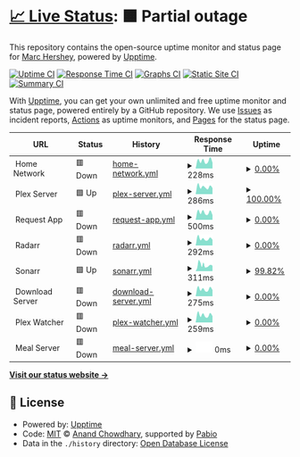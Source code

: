 # [📈 Live Status](https://status.hershey.co): <!--live status--> **🟧 Partial outage**

This repository contains the open-source uptime monitor and status page for [Marc Hershey](https://marc.hershey.co), powered by [Upptime](https://github.com/upptime/upptime).

[![Uptime CI](https://github.com/marchershey/status/workflows/Uptime%20CI/badge.svg)](https://github.com/marchershey/status/actions?query=workflow%3A%22Uptime+CI%22)
[![Response Time CI](https://github.com/marchershey/status/workflows/Response%20Time%20CI/badge.svg)](https://github.com/marchershey/status/actions?query=workflow%3A%22Response+Time+CI%22)
[![Graphs CI](https://github.com/marchershey/status/workflows/Graphs%20CI/badge.svg)](https://github.com/marchershey/status/actions?query=workflow%3A%22Graphs+CI%22)
[![Static Site CI](https://github.com/marchershey/status/workflows/Static%20Site%20CI/badge.svg)](https://github.com/marchershey/status/actions?query=workflow%3A%22Static+Site+CI%22)
[![Summary CI](https://github.com/marchershey/status/workflows/Summary%20CI/badge.svg)](https://github.com/marchershey/status/actions?query=workflow%3A%22Summary+CI%22)

With [Upptime](https://upptime.js.org), you can get your own unlimited and free uptime monitor and status page, powered entirely by a GitHub repository. We use [Issues](https://github.com/marchershey/status/issues) as incident reports, [Actions](https://github.com/marchershey/status/actions) as uptime monitors, and [Pages](https://status.hershey.co) for the status page.

<!--start: status pages-->
<!-- This summary is generated by Upptime (https://github.com/upptime/upptime) -->
<!-- Do not edit this manually, your changes will be overwritten -->
<!-- prettier-ignore -->
| URL | Status | History | Response Time | Uptime |
| --- | ------ | ------- | ------------- | ------ |
| <img alt="" src="https://icons.duckduckgo.com/ip3/null.ico" height="13"> Home Network | 🟥 Down | [home-network.yml](https://github.com/marchershey/status/commits/HEAD/history/home-network.yml) | <details><summary><img alt="Response time graph" src="./graphs/home-network/response-time-week.png" height="20"> 228ms</summary><br><a href="https://status.hershey.co/history/home-network"><img alt="Response time 632" src="https://img.shields.io/endpoint?url=https%3A%2F%2Fraw.githubusercontent.com%2Fmarchershey%2Fstatus%2FHEAD%2Fapi%2Fhome-network%2Fresponse-time.json"></a><br><a href="https://status.hershey.co/history/home-network"><img alt="24-hour response time 175" src="https://img.shields.io/endpoint?url=https%3A%2F%2Fraw.githubusercontent.com%2Fmarchershey%2Fstatus%2FHEAD%2Fapi%2Fhome-network%2Fresponse-time-day.json"></a><br><a href="https://status.hershey.co/history/home-network"><img alt="7-day response time 228" src="https://img.shields.io/endpoint?url=https%3A%2F%2Fraw.githubusercontent.com%2Fmarchershey%2Fstatus%2FHEAD%2Fapi%2Fhome-network%2Fresponse-time-week.json"></a><br><a href="https://status.hershey.co/history/home-network"><img alt="30-day response time 199" src="https://img.shields.io/endpoint?url=https%3A%2F%2Fraw.githubusercontent.com%2Fmarchershey%2Fstatus%2FHEAD%2Fapi%2Fhome-network%2Fresponse-time-month.json"></a><br><a href="https://status.hershey.co/history/home-network"><img alt="1-year response time 632" src="https://img.shields.io/endpoint?url=https%3A%2F%2Fraw.githubusercontent.com%2Fmarchershey%2Fstatus%2FHEAD%2Fapi%2Fhome-network%2Fresponse-time-year.json"></a></details> | <details><summary><a href="https://status.hershey.co/history/home-network">0.00%</a></summary><a href="https://status.hershey.co/history/home-network"><img alt="All-time uptime 52.16%" src="https://img.shields.io/endpoint?url=https%3A%2F%2Fraw.githubusercontent.com%2Fmarchershey%2Fstatus%2FHEAD%2Fapi%2Fhome-network%2Fuptime.json"></a><br><a href="https://status.hershey.co/history/home-network"><img alt="24-hour uptime 0.00%" src="https://img.shields.io/endpoint?url=https%3A%2F%2Fraw.githubusercontent.com%2Fmarchershey%2Fstatus%2FHEAD%2Fapi%2Fhome-network%2Fuptime-day.json"></a><br><a href="https://status.hershey.co/history/home-network"><img alt="7-day uptime 0.00%" src="https://img.shields.io/endpoint?url=https%3A%2F%2Fraw.githubusercontent.com%2Fmarchershey%2Fstatus%2FHEAD%2Fapi%2Fhome-network%2Fuptime-week.json"></a><br><a href="https://status.hershey.co/history/home-network"><img alt="30-day uptime 0.00%" src="https://img.shields.io/endpoint?url=https%3A%2F%2Fraw.githubusercontent.com%2Fmarchershey%2Fstatus%2FHEAD%2Fapi%2Fhome-network%2Fuptime-month.json"></a><br><a href="https://status.hershey.co/history/home-network"><img alt="1-year uptime 52.16%" src="https://img.shields.io/endpoint?url=https%3A%2F%2Fraw.githubusercontent.com%2Fmarchershey%2Fstatus%2FHEAD%2Fapi%2Fhome-network%2Fuptime-year.json"></a></details>
| <img alt="" src="https://icons.duckduckgo.com/ip3/null.ico" height="13"> Plex Server | 🟩 Up | [plex-server.yml](https://github.com/marchershey/status/commits/HEAD/history/plex-server.yml) | <details><summary><img alt="Response time graph" src="./graphs/plex-server/response-time-week.png" height="20"> 286ms</summary><br><a href="https://status.hershey.co/history/plex-server"><img alt="Response time 237" src="https://img.shields.io/endpoint?url=https%3A%2F%2Fraw.githubusercontent.com%2Fmarchershey%2Fstatus%2FHEAD%2Fapi%2Fplex-server%2Fresponse-time.json"></a><br><a href="https://status.hershey.co/history/plex-server"><img alt="24-hour response time 240" src="https://img.shields.io/endpoint?url=https%3A%2F%2Fraw.githubusercontent.com%2Fmarchershey%2Fstatus%2FHEAD%2Fapi%2Fplex-server%2Fresponse-time-day.json"></a><br><a href="https://status.hershey.co/history/plex-server"><img alt="7-day response time 286" src="https://img.shields.io/endpoint?url=https%3A%2F%2Fraw.githubusercontent.com%2Fmarchershey%2Fstatus%2FHEAD%2Fapi%2Fplex-server%2Fresponse-time-week.json"></a><br><a href="https://status.hershey.co/history/plex-server"><img alt="30-day response time 249" src="https://img.shields.io/endpoint?url=https%3A%2F%2Fraw.githubusercontent.com%2Fmarchershey%2Fstatus%2FHEAD%2Fapi%2Fplex-server%2Fresponse-time-month.json"></a><br><a href="https://status.hershey.co/history/plex-server"><img alt="1-year response time 237" src="https://img.shields.io/endpoint?url=https%3A%2F%2Fraw.githubusercontent.com%2Fmarchershey%2Fstatus%2FHEAD%2Fapi%2Fplex-server%2Fresponse-time-year.json"></a></details> | <details><summary><a href="https://status.hershey.co/history/plex-server">100.00%</a></summary><a href="https://status.hershey.co/history/plex-server"><img alt="All-time uptime 98.86%" src="https://img.shields.io/endpoint?url=https%3A%2F%2Fraw.githubusercontent.com%2Fmarchershey%2Fstatus%2FHEAD%2Fapi%2Fplex-server%2Fuptime.json"></a><br><a href="https://status.hershey.co/history/plex-server"><img alt="24-hour uptime 100.00%" src="https://img.shields.io/endpoint?url=https%3A%2F%2Fraw.githubusercontent.com%2Fmarchershey%2Fstatus%2FHEAD%2Fapi%2Fplex-server%2Fuptime-day.json"></a><br><a href="https://status.hershey.co/history/plex-server"><img alt="7-day uptime 100.00%" src="https://img.shields.io/endpoint?url=https%3A%2F%2Fraw.githubusercontent.com%2Fmarchershey%2Fstatus%2FHEAD%2Fapi%2Fplex-server%2Fuptime-week.json"></a><br><a href="https://status.hershey.co/history/plex-server"><img alt="30-day uptime 99.83%" src="https://img.shields.io/endpoint?url=https%3A%2F%2Fraw.githubusercontent.com%2Fmarchershey%2Fstatus%2FHEAD%2Fapi%2Fplex-server%2Fuptime-month.json"></a><br><a href="https://status.hershey.co/history/plex-server"><img alt="1-year uptime 98.86%" src="https://img.shields.io/endpoint?url=https%3A%2F%2Fraw.githubusercontent.com%2Fmarchershey%2Fstatus%2FHEAD%2Fapi%2Fplex-server%2Fuptime-year.json"></a></details>
| <img alt="" src="https://icons.duckduckgo.com/ip3/null.ico" height="13"> Request App | 🟥 Down | [request-app.yml](https://github.com/marchershey/status/commits/HEAD/history/request-app.yml) | <details><summary><img alt="Response time graph" src="./graphs/request-app/response-time-week.png" height="20"> 500ms</summary><br><a href="https://status.hershey.co/history/request-app"><img alt="Response time 503" src="https://img.shields.io/endpoint?url=https%3A%2F%2Fraw.githubusercontent.com%2Fmarchershey%2Fstatus%2FHEAD%2Fapi%2Frequest-app%2Fresponse-time.json"></a><br><a href="https://status.hershey.co/history/request-app"><img alt="24-hour response time 324" src="https://img.shields.io/endpoint?url=https%3A%2F%2Fraw.githubusercontent.com%2Fmarchershey%2Fstatus%2FHEAD%2Fapi%2Frequest-app%2Fresponse-time-day.json"></a><br><a href="https://status.hershey.co/history/request-app"><img alt="7-day response time 500" src="https://img.shields.io/endpoint?url=https%3A%2F%2Fraw.githubusercontent.com%2Fmarchershey%2Fstatus%2FHEAD%2Fapi%2Frequest-app%2Fresponse-time-week.json"></a><br><a href="https://status.hershey.co/history/request-app"><img alt="30-day response time 484" src="https://img.shields.io/endpoint?url=https%3A%2F%2Fraw.githubusercontent.com%2Fmarchershey%2Fstatus%2FHEAD%2Fapi%2Frequest-app%2Fresponse-time-month.json"></a><br><a href="https://status.hershey.co/history/request-app"><img alt="1-year response time 503" src="https://img.shields.io/endpoint?url=https%3A%2F%2Fraw.githubusercontent.com%2Fmarchershey%2Fstatus%2FHEAD%2Fapi%2Frequest-app%2Fresponse-time-year.json"></a></details> | <details><summary><a href="https://status.hershey.co/history/request-app">0.00%</a></summary><a href="https://status.hershey.co/history/request-app"><img alt="All-time uptime 58.51%" src="https://img.shields.io/endpoint?url=https%3A%2F%2Fraw.githubusercontent.com%2Fmarchershey%2Fstatus%2FHEAD%2Fapi%2Frequest-app%2Fuptime.json"></a><br><a href="https://status.hershey.co/history/request-app"><img alt="24-hour uptime 0.00%" src="https://img.shields.io/endpoint?url=https%3A%2F%2Fraw.githubusercontent.com%2Fmarchershey%2Fstatus%2FHEAD%2Fapi%2Frequest-app%2Fuptime-day.json"></a><br><a href="https://status.hershey.co/history/request-app"><img alt="7-day uptime 0.00%" src="https://img.shields.io/endpoint?url=https%3A%2F%2Fraw.githubusercontent.com%2Fmarchershey%2Fstatus%2FHEAD%2Fapi%2Frequest-app%2Fuptime-week.json"></a><br><a href="https://status.hershey.co/history/request-app"><img alt="30-day uptime 0.00%" src="https://img.shields.io/endpoint?url=https%3A%2F%2Fraw.githubusercontent.com%2Fmarchershey%2Fstatus%2FHEAD%2Fapi%2Frequest-app%2Fuptime-month.json"></a><br><a href="https://status.hershey.co/history/request-app"><img alt="1-year uptime 58.51%" src="https://img.shields.io/endpoint?url=https%3A%2F%2Fraw.githubusercontent.com%2Fmarchershey%2Fstatus%2FHEAD%2Fapi%2Frequest-app%2Fuptime-year.json"></a></details>
| <img alt="" src="https://icons.duckduckgo.com/ip3/null.ico" height="13"> Radarr | 🟥 Down | [radarr.yml](https://github.com/marchershey/status/commits/HEAD/history/radarr.yml) | <details><summary><img alt="Response time graph" src="./graphs/radarr/response-time-week.png" height="20"> 292ms</summary><br><a href="https://status.hershey.co/history/radarr"><img alt="Response time 394" src="https://img.shields.io/endpoint?url=https%3A%2F%2Fraw.githubusercontent.com%2Fmarchershey%2Fstatus%2FHEAD%2Fapi%2Fradarr%2Fresponse-time.json"></a><br><a href="https://status.hershey.co/history/radarr"><img alt="24-hour response time 250" src="https://img.shields.io/endpoint?url=https%3A%2F%2Fraw.githubusercontent.com%2Fmarchershey%2Fstatus%2FHEAD%2Fapi%2Fradarr%2Fresponse-time-day.json"></a><br><a href="https://status.hershey.co/history/radarr"><img alt="7-day response time 292" src="https://img.shields.io/endpoint?url=https%3A%2F%2Fraw.githubusercontent.com%2Fmarchershey%2Fstatus%2FHEAD%2Fapi%2Fradarr%2Fresponse-time-week.json"></a><br><a href="https://status.hershey.co/history/radarr"><img alt="30-day response time 501" src="https://img.shields.io/endpoint?url=https%3A%2F%2Fraw.githubusercontent.com%2Fmarchershey%2Fstatus%2FHEAD%2Fapi%2Fradarr%2Fresponse-time-month.json"></a><br><a href="https://status.hershey.co/history/radarr"><img alt="1-year response time 394" src="https://img.shields.io/endpoint?url=https%3A%2F%2Fraw.githubusercontent.com%2Fmarchershey%2Fstatus%2FHEAD%2Fapi%2Fradarr%2Fresponse-time-year.json"></a></details> | <details><summary><a href="https://status.hershey.co/history/radarr">0.00%</a></summary><a href="https://status.hershey.co/history/radarr"><img alt="All-time uptime 66.62%" src="https://img.shields.io/endpoint?url=https%3A%2F%2Fraw.githubusercontent.com%2Fmarchershey%2Fstatus%2FHEAD%2Fapi%2Fradarr%2Fuptime.json"></a><br><a href="https://status.hershey.co/history/radarr"><img alt="24-hour uptime 0.00%" src="https://img.shields.io/endpoint?url=https%3A%2F%2Fraw.githubusercontent.com%2Fmarchershey%2Fstatus%2FHEAD%2Fapi%2Fradarr%2Fuptime-day.json"></a><br><a href="https://status.hershey.co/history/radarr"><img alt="7-day uptime 0.00%" src="https://img.shields.io/endpoint?url=https%3A%2F%2Fraw.githubusercontent.com%2Fmarchershey%2Fstatus%2FHEAD%2Fapi%2Fradarr%2Fuptime-week.json"></a><br><a href="https://status.hershey.co/history/radarr"><img alt="30-day uptime 10.68%" src="https://img.shields.io/endpoint?url=https%3A%2F%2Fraw.githubusercontent.com%2Fmarchershey%2Fstatus%2FHEAD%2Fapi%2Fradarr%2Fuptime-month.json"></a><br><a href="https://status.hershey.co/history/radarr"><img alt="1-year uptime 66.62%" src="https://img.shields.io/endpoint?url=https%3A%2F%2Fraw.githubusercontent.com%2Fmarchershey%2Fstatus%2FHEAD%2Fapi%2Fradarr%2Fuptime-year.json"></a></details>
| <img alt="" src="https://icons.duckduckgo.com/ip3/null.ico" height="13"> Sonarr | 🟩 Up | [sonarr.yml](https://github.com/marchershey/status/commits/HEAD/history/sonarr.yml) | <details><summary><img alt="Response time graph" src="./graphs/sonarr/response-time-week.png" height="20"> 311ms</summary><br><a href="https://status.hershey.co/history/sonarr"><img alt="Response time 316" src="https://img.shields.io/endpoint?url=https%3A%2F%2Fraw.githubusercontent.com%2Fmarchershey%2Fstatus%2FHEAD%2Fapi%2Fsonarr%2Fresponse-time.json"></a><br><a href="https://status.hershey.co/history/sonarr"><img alt="24-hour response time 280" src="https://img.shields.io/endpoint?url=https%3A%2F%2Fraw.githubusercontent.com%2Fmarchershey%2Fstatus%2FHEAD%2Fapi%2Fsonarr%2Fresponse-time-day.json"></a><br><a href="https://status.hershey.co/history/sonarr"><img alt="7-day response time 311" src="https://img.shields.io/endpoint?url=https%3A%2F%2Fraw.githubusercontent.com%2Fmarchershey%2Fstatus%2FHEAD%2Fapi%2Fsonarr%2Fresponse-time-week.json"></a><br><a href="https://status.hershey.co/history/sonarr"><img alt="30-day response time 282" src="https://img.shields.io/endpoint?url=https%3A%2F%2Fraw.githubusercontent.com%2Fmarchershey%2Fstatus%2FHEAD%2Fapi%2Fsonarr%2Fresponse-time-month.json"></a><br><a href="https://status.hershey.co/history/sonarr"><img alt="1-year response time 316" src="https://img.shields.io/endpoint?url=https%3A%2F%2Fraw.githubusercontent.com%2Fmarchershey%2Fstatus%2FHEAD%2Fapi%2Fsonarr%2Fresponse-time-year.json"></a></details> | <details><summary><a href="https://status.hershey.co/history/sonarr">99.82%</a></summary><a href="https://status.hershey.co/history/sonarr"><img alt="All-time uptime 76.66%" src="https://img.shields.io/endpoint?url=https%3A%2F%2Fraw.githubusercontent.com%2Fmarchershey%2Fstatus%2FHEAD%2Fapi%2Fsonarr%2Fuptime.json"></a><br><a href="https://status.hershey.co/history/sonarr"><img alt="24-hour uptime 100.00%" src="https://img.shields.io/endpoint?url=https%3A%2F%2Fraw.githubusercontent.com%2Fmarchershey%2Fstatus%2FHEAD%2Fapi%2Fsonarr%2Fuptime-day.json"></a><br><a href="https://status.hershey.co/history/sonarr"><img alt="7-day uptime 99.82%" src="https://img.shields.io/endpoint?url=https%3A%2F%2Fraw.githubusercontent.com%2Fmarchershey%2Fstatus%2FHEAD%2Fapi%2Fsonarr%2Fuptime-week.json"></a><br><a href="https://status.hershey.co/history/sonarr"><img alt="30-day uptime 58.96%" src="https://img.shields.io/endpoint?url=https%3A%2F%2Fraw.githubusercontent.com%2Fmarchershey%2Fstatus%2FHEAD%2Fapi%2Fsonarr%2Fuptime-month.json"></a><br><a href="https://status.hershey.co/history/sonarr"><img alt="1-year uptime 76.66%" src="https://img.shields.io/endpoint?url=https%3A%2F%2Fraw.githubusercontent.com%2Fmarchershey%2Fstatus%2FHEAD%2Fapi%2Fsonarr%2Fuptime-year.json"></a></details>
| <img alt="" src="https://icons.duckduckgo.com/ip3/null.ico" height="13"> Download Server | 🟥 Down | [download-server.yml](https://github.com/marchershey/status/commits/HEAD/history/download-server.yml) | <details><summary><img alt="Response time graph" src="./graphs/download-server/response-time-week.png" height="20"> 275ms</summary><br><a href="https://status.hershey.co/history/download-server"><img alt="Response time 298" src="https://img.shields.io/endpoint?url=https%3A%2F%2Fraw.githubusercontent.com%2Fmarchershey%2Fstatus%2FHEAD%2Fapi%2Fdownload-server%2Fresponse-time.json"></a><br><a href="https://status.hershey.co/history/download-server"><img alt="24-hour response time 244" src="https://img.shields.io/endpoint?url=https%3A%2F%2Fraw.githubusercontent.com%2Fmarchershey%2Fstatus%2FHEAD%2Fapi%2Fdownload-server%2Fresponse-time-day.json"></a><br><a href="https://status.hershey.co/history/download-server"><img alt="7-day response time 275" src="https://img.shields.io/endpoint?url=https%3A%2F%2Fraw.githubusercontent.com%2Fmarchershey%2Fstatus%2FHEAD%2Fapi%2Fdownload-server%2Fresponse-time-week.json"></a><br><a href="https://status.hershey.co/history/download-server"><img alt="30-day response time 253" src="https://img.shields.io/endpoint?url=https%3A%2F%2Fraw.githubusercontent.com%2Fmarchershey%2Fstatus%2FHEAD%2Fapi%2Fdownload-server%2Fresponse-time-month.json"></a><br><a href="https://status.hershey.co/history/download-server"><img alt="1-year response time 298" src="https://img.shields.io/endpoint?url=https%3A%2F%2Fraw.githubusercontent.com%2Fmarchershey%2Fstatus%2FHEAD%2Fapi%2Fdownload-server%2Fresponse-time-year.json"></a></details> | <details><summary><a href="https://status.hershey.co/history/download-server">0.00%</a></summary><a href="https://status.hershey.co/history/download-server"><img alt="All-time uptime 55.74%" src="https://img.shields.io/endpoint?url=https%3A%2F%2Fraw.githubusercontent.com%2Fmarchershey%2Fstatus%2FHEAD%2Fapi%2Fdownload-server%2Fuptime.json"></a><br><a href="https://status.hershey.co/history/download-server"><img alt="24-hour uptime 0.00%" src="https://img.shields.io/endpoint?url=https%3A%2F%2Fraw.githubusercontent.com%2Fmarchershey%2Fstatus%2FHEAD%2Fapi%2Fdownload-server%2Fuptime-day.json"></a><br><a href="https://status.hershey.co/history/download-server"><img alt="7-day uptime 0.00%" src="https://img.shields.io/endpoint?url=https%3A%2F%2Fraw.githubusercontent.com%2Fmarchershey%2Fstatus%2FHEAD%2Fapi%2Fdownload-server%2Fuptime-week.json"></a><br><a href="https://status.hershey.co/history/download-server"><img alt="30-day uptime 0.00%" src="https://img.shields.io/endpoint?url=https%3A%2F%2Fraw.githubusercontent.com%2Fmarchershey%2Fstatus%2FHEAD%2Fapi%2Fdownload-server%2Fuptime-month.json"></a><br><a href="https://status.hershey.co/history/download-server"><img alt="1-year uptime 55.74%" src="https://img.shields.io/endpoint?url=https%3A%2F%2Fraw.githubusercontent.com%2Fmarchershey%2Fstatus%2FHEAD%2Fapi%2Fdownload-server%2Fuptime-year.json"></a></details>
| <img alt="" src="https://icons.duckduckgo.com/ip3/null.ico" height="13"> Plex Watcher | 🟥 Down | [plex-watcher.yml](https://github.com/marchershey/status/commits/HEAD/history/plex-watcher.yml) | <details><summary><img alt="Response time graph" src="./graphs/plex-watcher/response-time-week.png" height="20"> 259ms</summary><br><a href="https://status.hershey.co/history/plex-watcher"><img alt="Response time 287" src="https://img.shields.io/endpoint?url=https%3A%2F%2Fraw.githubusercontent.com%2Fmarchershey%2Fstatus%2FHEAD%2Fapi%2Fplex-watcher%2Fresponse-time.json"></a><br><a href="https://status.hershey.co/history/plex-watcher"><img alt="24-hour response time 220" src="https://img.shields.io/endpoint?url=https%3A%2F%2Fraw.githubusercontent.com%2Fmarchershey%2Fstatus%2FHEAD%2Fapi%2Fplex-watcher%2Fresponse-time-day.json"></a><br><a href="https://status.hershey.co/history/plex-watcher"><img alt="7-day response time 259" src="https://img.shields.io/endpoint?url=https%3A%2F%2Fraw.githubusercontent.com%2Fmarchershey%2Fstatus%2FHEAD%2Fapi%2Fplex-watcher%2Fresponse-time-week.json"></a><br><a href="https://status.hershey.co/history/plex-watcher"><img alt="30-day response time 250" src="https://img.shields.io/endpoint?url=https%3A%2F%2Fraw.githubusercontent.com%2Fmarchershey%2Fstatus%2FHEAD%2Fapi%2Fplex-watcher%2Fresponse-time-month.json"></a><br><a href="https://status.hershey.co/history/plex-watcher"><img alt="1-year response time 287" src="https://img.shields.io/endpoint?url=https%3A%2F%2Fraw.githubusercontent.com%2Fmarchershey%2Fstatus%2FHEAD%2Fapi%2Fplex-watcher%2Fresponse-time-year.json"></a></details> | <details><summary><a href="https://status.hershey.co/history/plex-watcher">0.00%</a></summary><a href="https://status.hershey.co/history/plex-watcher"><img alt="All-time uptime 54.28%" src="https://img.shields.io/endpoint?url=https%3A%2F%2Fraw.githubusercontent.com%2Fmarchershey%2Fstatus%2FHEAD%2Fapi%2Fplex-watcher%2Fuptime.json"></a><br><a href="https://status.hershey.co/history/plex-watcher"><img alt="24-hour uptime 0.00%" src="https://img.shields.io/endpoint?url=https%3A%2F%2Fraw.githubusercontent.com%2Fmarchershey%2Fstatus%2FHEAD%2Fapi%2Fplex-watcher%2Fuptime-day.json"></a><br><a href="https://status.hershey.co/history/plex-watcher"><img alt="7-day uptime 0.00%" src="https://img.shields.io/endpoint?url=https%3A%2F%2Fraw.githubusercontent.com%2Fmarchershey%2Fstatus%2FHEAD%2Fapi%2Fplex-watcher%2Fuptime-week.json"></a><br><a href="https://status.hershey.co/history/plex-watcher"><img alt="30-day uptime 0.00%" src="https://img.shields.io/endpoint?url=https%3A%2F%2Fraw.githubusercontent.com%2Fmarchershey%2Fstatus%2FHEAD%2Fapi%2Fplex-watcher%2Fuptime-month.json"></a><br><a href="https://status.hershey.co/history/plex-watcher"><img alt="1-year uptime 54.28%" src="https://img.shields.io/endpoint?url=https%3A%2F%2Fraw.githubusercontent.com%2Fmarchershey%2Fstatus%2FHEAD%2Fapi%2Fplex-watcher%2Fuptime-year.json"></a></details>
| <img alt="" src="https://icons.duckduckgo.com/ip3/null.ico" height="13"> Meal Server | 🟥 Down | [meal-server.yml](https://github.com/marchershey/status/commits/HEAD/history/meal-server.yml) | <details><summary><img alt="Response time graph" src="./graphs/meal-server/response-time-week.png" height="20"> 0ms</summary><br><a href="https://status.hershey.co/history/meal-server"><img alt="Response time 212" src="https://img.shields.io/endpoint?url=https%3A%2F%2Fraw.githubusercontent.com%2Fmarchershey%2Fstatus%2FHEAD%2Fapi%2Fmeal-server%2Fresponse-time.json"></a><br><a href="https://status.hershey.co/history/meal-server"><img alt="24-hour response time 0" src="https://img.shields.io/endpoint?url=https%3A%2F%2Fraw.githubusercontent.com%2Fmarchershey%2Fstatus%2FHEAD%2Fapi%2Fmeal-server%2Fresponse-time-day.json"></a><br><a href="https://status.hershey.co/history/meal-server"><img alt="7-day response time 0" src="https://img.shields.io/endpoint?url=https%3A%2F%2Fraw.githubusercontent.com%2Fmarchershey%2Fstatus%2FHEAD%2Fapi%2Fmeal-server%2Fresponse-time-week.json"></a><br><a href="https://status.hershey.co/history/meal-server"><img alt="30-day response time 0" src="https://img.shields.io/endpoint?url=https%3A%2F%2Fraw.githubusercontent.com%2Fmarchershey%2Fstatus%2FHEAD%2Fapi%2Fmeal-server%2Fresponse-time-month.json"></a><br><a href="https://status.hershey.co/history/meal-server"><img alt="1-year response time 212" src="https://img.shields.io/endpoint?url=https%3A%2F%2Fraw.githubusercontent.com%2Fmarchershey%2Fstatus%2FHEAD%2Fapi%2Fmeal-server%2Fresponse-time-year.json"></a></details> | <details><summary><a href="https://status.hershey.co/history/meal-server">0.00%</a></summary><a href="https://status.hershey.co/history/meal-server"><img alt="All-time uptime 51.49%" src="https://img.shields.io/endpoint?url=https%3A%2F%2Fraw.githubusercontent.com%2Fmarchershey%2Fstatus%2FHEAD%2Fapi%2Fmeal-server%2Fuptime.json"></a><br><a href="https://status.hershey.co/history/meal-server"><img alt="24-hour uptime 0.00%" src="https://img.shields.io/endpoint?url=https%3A%2F%2Fraw.githubusercontent.com%2Fmarchershey%2Fstatus%2FHEAD%2Fapi%2Fmeal-server%2Fuptime-day.json"></a><br><a href="https://status.hershey.co/history/meal-server"><img alt="7-day uptime 0.00%" src="https://img.shields.io/endpoint?url=https%3A%2F%2Fraw.githubusercontent.com%2Fmarchershey%2Fstatus%2FHEAD%2Fapi%2Fmeal-server%2Fuptime-week.json"></a><br><a href="https://status.hershey.co/history/meal-server"><img alt="30-day uptime 0.00%" src="https://img.shields.io/endpoint?url=https%3A%2F%2Fraw.githubusercontent.com%2Fmarchershey%2Fstatus%2FHEAD%2Fapi%2Fmeal-server%2Fuptime-month.json"></a><br><a href="https://status.hershey.co/history/meal-server"><img alt="1-year uptime 51.49%" src="https://img.shields.io/endpoint?url=https%3A%2F%2Fraw.githubusercontent.com%2Fmarchershey%2Fstatus%2FHEAD%2Fapi%2Fmeal-server%2Fuptime-year.json"></a></details>

<!--end: status pages-->

[**Visit our status website →**](https://status.hershey.co)

## 📄 License

- Powered by: [Upptime](https://github.com/upptime/upptime)
- Code: [MIT](./LICENSE) © [Anand Chowdhary](https://anandchowdhary.com), supported by [Pabio](https://pabio.com)
- Data in the `./history` directory: [Open Database License](https://opendatacommons.org/licenses/odbl/1-0/)
